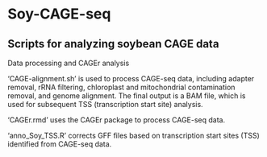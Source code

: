 # Soy-CAGE-seq
## Scripts for analyzing soybean CAGE data
Data processing and CAGEr analysis

‘CAGE-alignment.sh’ is used to process CAGE-seq data, including adapter removal, rRNA filtering, chloroplast and mitochondrial contamination removal, and genome alignment. The final output is a BAM file, which is used for subsequent TSS (transcription start site) analysis.

‘CAGEr.rmd’ uses the CAGEr package to process CAGE-seq data.

‘anno_Soy_TSS.R’ corrects GFF files based on transcription start sites (TSS) identified from CAGE-seq data.
